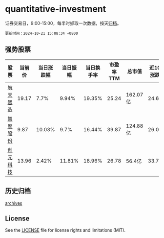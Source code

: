 # quantitative-investment

证券交易日，9:00-15:00，每半时抓取一次数据，按天[归档](archives)。

`更新时间：2024-10-21 15:08:34 +0800`

## 强势股票

|股票|当前价|当日涨跌幅|当日振幅|当日换手率|市盈率TTM|总市值|近10日涨跌幅|
|----|----|----|----|----|----|----|----|
|[航天智造](https://xueqiu.com/S/SZ300446)|19.17|7.7%|9.94%|19.35%|25.24|162.07亿|24.64%|
|[智度股份](https://xueqiu.com/S/SZ000676)|9.87|10.03%|9.7%|16.44%|39.87|124.88亿|26.05%|
|[创元科技](https://xueqiu.com/S/SZ000551)|13.96|2.42%|11.81%|18.96%|26.78|56.4亿|33.72%|

## 历史归档

[archives](archives)

## License

See the [LICENSE](LICENSE) file for license rights and limitations (MIT).